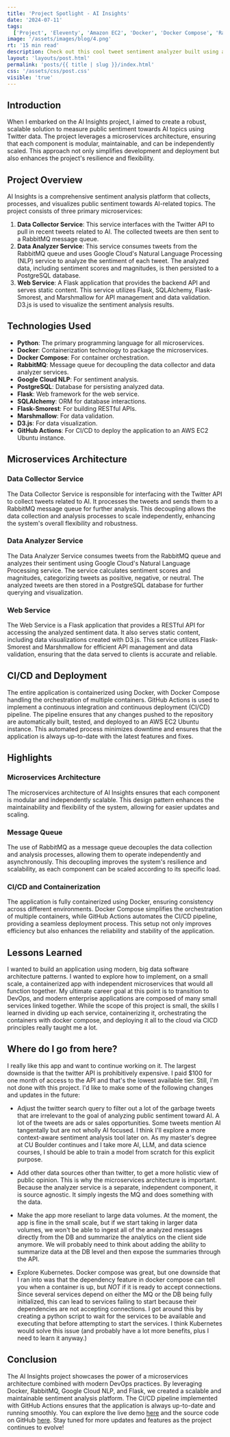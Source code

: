 ```yaml
---
title: 'Project Spotlight - AI Insights'
date: '2024-07-11'
tags:
  ['Project', 'Eleventy', 'Amazon EC2', 'Docker', 'Docker Compose', 'RabbitMQ']
image: '/assets/images/blog/4.png'
rt: '15 min read'
description: Check out this cool tweet sentiment analyzer built using a microarchitecture approach
layout: 'layouts/post.html'
permalink: 'posts/{{ title | slug }}/index.html'
css: '/assets/css/post.css'
visible: 'true'
---
```


## Introduction

When I embarked on the AI Insights project, I aimed to create a robust, scalable solution to measure public sentiment towards AI topics using Twitter data. The project leverages a microservices architecture, ensuring that each component is modular, maintainable, and can be independently scaled. This approach not only simplifies development and deployment but also enhances the project's resilience and flexibility.

## Project Overview

AI Insights is a comprehensive sentiment analysis platform that collects, processes, and visualizes public sentiment towards AI-related topics. The project consists of three primary microservices:

1. **Data Collector Service**: This service interfaces with the Twitter API to pull in recent tweets related to AI. The collected tweets are then sent to a RabbitMQ message queue.
2. **Data Analyzer Service**: This service consumes tweets from the RabbitMQ queue and uses Google Cloud's Natural Language Processing (NLP) service to analyze the sentiment of each tweet. The analyzed data, including sentiment scores and magnitudes, is then persisted to a PostgreSQL database.
3. **Web Service**: A Flask application that provides the backend API and serves static content. This service utilizes Flask, SQLAlchemy, Flask-Smorest, and Marshmallow for API management and data validation. D3.js is used to visualize the sentiment analysis results.

## Technologies Used

- **Python**: The primary programming language for all microservices.
- **Docker**: Containerization technology to package the microservices.
- **Docker Compose**: For container orchestration.
- **RabbitMQ**: Message queue for decoupling the data collector and data analyzer services.
- **Google Cloud NLP**: For sentiment analysis.
- **PostgreSQL**: Database for persisting analyzed data.
- **Flask**: Web framework for the web service.
- **SQLAlchemy**: ORM for database interactions.
- **Flask-Smorest**: For building RESTful APIs.
- **Marshmallow**: For data validation.
- **D3.js**: For data visualization.
- **GitHub Actions**: For CI/CD to deploy the application to an AWS EC2 Ubuntu instance.

## Microservices Architecture

### Data Collector Service

The Data Collector Service is responsible for interfacing with the Twitter API to collect tweets related to AI. It processes the tweets and sends them to a RabbitMQ message queue for further analysis. This decoupling allows the data collection and analysis processes to scale independently, enhancing the system's overall flexibility and robustness.

### Data Analyzer Service

The Data Analyzer Service consumes tweets from the RabbitMQ queue and analyzes their sentiment using Google Cloud's Natural Language Processing service. The service calculates sentiment scores and magnitudes, categorizing tweets as positive, negative, or neutral. The analyzed tweets are then stored in a PostgreSQL database for further querying and visualization.

### Web Service

The Web Service is a Flask application that provides a RESTful API for accessing the analyzed sentiment data. It also serves static content, including data visualizations created with D3.js. This service utilizes Flask-Smorest and Marshmallow for efficient API management and data validation, ensuring that the data served to clients is accurate and reliable.

## CI/CD and Deployment

The entire application is containerized using Docker, with Docker Compose handling the orchestration of multiple containers. GitHub Actions is used to implement a continuous integration and continuous deployment (CI/CD) pipeline. The pipeline ensures that any changes pushed to the repository are automatically built, tested, and deployed to an AWS EC2 Ubuntu instance. This automated process minimizes downtime and ensures that the application is always up-to-date with the latest features and fixes.

## Highlights

### Microservices Architecture

The microservices architecture of AI Insights ensures that each component is modular and independently scalable. This design pattern enhances the maintainability and flexibility of the system, allowing for easier updates and scaling.

### Message Queue

The use of RabbitMQ as a message queue decouples the data collection and analysis processes, allowing them to operate independently and asynchronously. This decoupling improves the system's resilience and scalability, as each component can be scaled according to its specific load.

### CI/CD and Containerization

The application is fully containerized using Docker, ensuring consistency across different environments. Docker Compose simplifies the orchestration of multiple containers, while GitHub Actions automates the CI/CD pipeline, providing a seamless deployment process. This setup not only improves efficiency but also enhances the reliability and stability of the application.

## Lessons Learned

I wanted to build an application using modern, big data software architecture patterns. I wanted to explore how to implement, on a small scale, a containerized app with independent microservices that would all function together. My ultimate career goal at this point is to transition to DevOps, and modern enterprise applications are composed of many small services linked together. While the scope of this project is small, the skills I learned in dividing up each service, containerizing it, orchestrating the containers with docker compose, and deploying it all to the cloud via CICD principles really taught me a lot.

## Where do I go from here?

I really like this app and want to continue working on it. The largest downside is that the twitter API is prohibitively expensive. I paid $100 for one month of access to the API and that's the lowest available tier. Still, I'm not done with this project. I'd like to make some of the following changes and updates in the future:

- Adjust the twitter search query to filter out a lot of the garbage tweets that are irrelevant to the goal of analyzing public sentiment toward AI. A lot of the tweets are ads or sales opportunities. Some tweets mention AI tangentally but are not wholly AI focused. I think I'll explore a more context-aware sentiment analysis tool later on. As my master's degree at CU Boulder continues and I take more AI, LLM, and data science courses, I should be able to train a model from scratch for this explicit purpose.

- Add other data sources other than twitter, to get a more holistic view of public opinion. This is why the microservices architecture is important. Because the analyzer service is a separate, independent component, it is source agnostic. It simply ingests the MQ and does something with the data.

- Make the app more reseliant to large data volumes. At the moment, the app is fine in the small scale, but if we start taking in larger data volumes, we won't be able to ingest all of the analyzed messages directly from the DB and summarize the analytics on the client side anymore. We will probably need to think about adding the ability to summarize data at the DB level and then expose the summaries through the API.

- Explore Kubernetes. Docker compose was great, but one downside that I ran into was that the dependency feature in docker compose can tell you when a container is up, but _NOT_ if it is ready to accept connections. Since several services depend on either the MQ or the DB being fully initialized, this can lead to services failing to start because their dependencies are not accepting connections. I got around this by creating a python script to wait for the services to be available and executing that before attempting to start the services. I think Kubernetes would solve this issue (and probably have a lot more benefits, plus I need to learn it anyway.)

## Conclusion

The AI Insights project showcases the power of a microservices architecture combined with modern DevOps practices. By leveraging Docker, RabbitMQ, Google Cloud NLP, and Flask, we created a scalable and maintainable sentiment analysis platform. The CI/CD pipeline implemented with GitHub Actions ensures that the application is always up-to-date and running smoothly. You can explore the live demo [here](https://ai.stephenkilgore.com) and the source code on GitHub [here](https://github.com/StephenKilgore/ai-insights). Stay tuned for more updates and features as the project continues to evolve!
